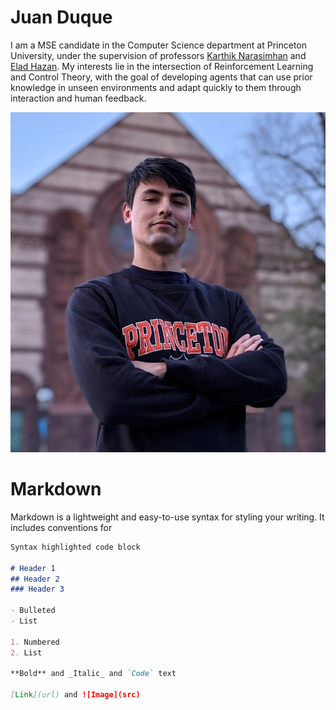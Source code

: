 # Juan Duque

I am a MSE candidate in the Computer Science department at Princeton University, under the supervision of professors [Karthik Narasimhan](https://www.cs.princeton.edu/~karthikn/) and [Elad Hazan](https://www.ehazan.com/). My interests lie in the intersection of Reinforcement Learning and Control Theory, with the goal of developing agents that can use prior knowledge in unseen environments and adapt quickly to them through interaction and human feedback. 

![Image](/docs/assets/juan_duque_picture.jpg)

# Markdown

Markdown is a lightweight and easy-to-use syntax for styling your writing. It includes conventions for

```markdown
Syntax highlighted code block

# Header 1
## Header 2
### Header 3

- Bulleted
- List

1. Numbered
2. List

**Bold** and _Italic_ and `Code` text

[Link](url) and ![Image](src)
```

